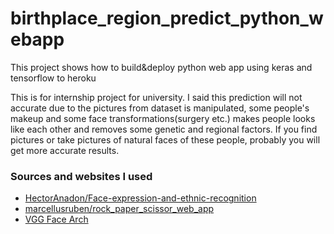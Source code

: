 # birthplace_region_predict_python_webapp
This project shows how to build&amp;deploy python web app using keras and tensorflow to heroku

This is for internship project for university. I said this prediction will not accurate due to the pictures from dataset is manipulated, some people's makeup and some face transformations(surgery etc.) makes people looks like each other and removes some genetic and regional factors. If you find pictures or take pictures of natural faces of these people, probably you will get more accurate results.

### Sources and websites I used
- [HectorAnadon/Face-expression-and-ethnic-recognition](https://github.com/HectorAnadon/Face-expression-and-ethnic-recognition)
- [marcellusruben/rock_paper_scissor_web_app](https://github.com/marcellusruben/rock_paper_scissor_web_app)
- [VGG Face Arch](https://www.robots.ox.ac.uk/~vgg/publications/2015/Parkhi15/parkhi15.pdf)
